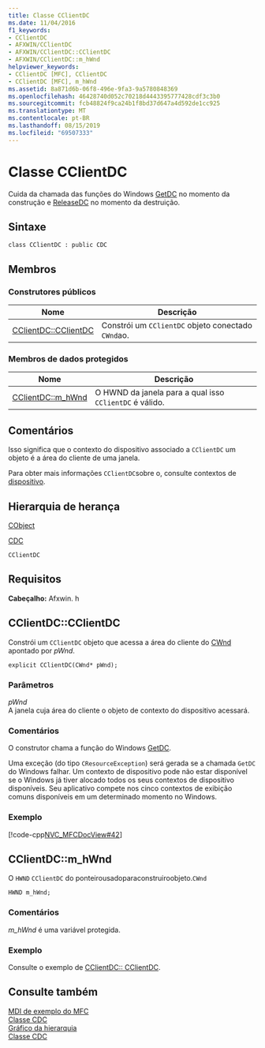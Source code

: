 ```yaml
---
title: Classe CClientDC
ms.date: 11/04/2016
f1_keywords:
- CClientDC
- AFXWIN/CClientDC
- AFXWIN/CClientDC::CClientDC
- AFXWIN/CClientDC::m_hWnd
helpviewer_keywords:
- CClientDC [MFC], CClientDC
- CClientDC [MFC], m_hWnd
ms.assetid: 8a871d6b-06f8-496e-9fa3-9a5780848369
ms.openlocfilehash: 46428740d052c70218d4443395777428cdf3c3b0
ms.sourcegitcommit: fcb48824f9ca24b1f8bd37d647a4d592de1cc925
ms.translationtype: MT
ms.contentlocale: pt-BR
ms.lasthandoff: 08/15/2019
ms.locfileid: "69507333"
---
```

# <a name="cclientdc-class"></a>Classe CClientDC

Cuida da chamada das funções do Windows [GetDC](/windows/win32/api/winuser/nf-winuser-getdc) no momento da construção e [ReleaseDC](/windows/win32/api/winuser/nf-winuser-releasedc) no momento da destruição.

## <a name="syntax"></a>Sintaxe

```
class CClientDC : public CDC
```

## <a name="members"></a>Membros

### <a name="public-constructors"></a>Construtores públicos

|Nome|Descrição|
|----------|-----------------|
|[CClientDC::CClientDC](#cclientdc)|Constrói um `CClientDC` objeto conectado `CWnd`ao.|

### <a name="protected-data-members"></a>Membros de dados protegidos

|Nome|Descrição|
|----------|-----------------|
|[CClientDC::m_hWnd](#m_hwnd)|O HWND da janela para a qual isso `CClientDC` é válido.|

## <a name="remarks"></a>Comentários

Isso significa que o contexto do dispositivo associado a `CClientDC` um objeto é a área do cliente de uma janela.

Para obter mais informações `CClientDC`sobre o, consulte contextos de [dispositivo](../../mfc/device-contexts.md).

## <a name="inheritance-hierarchy"></a>Hierarquia de herança

[CObject](../../mfc/reference/cobject-class.md)

[CDC](../../mfc/reference/cdc-class.md)

`CClientDC`

## <a name="requirements"></a>Requisitos

**Cabeçalho:** Afxwin. h

##  <a name="cclientdc"></a>  CClientDC::CClientDC

Constrói um `CClientDC` objeto que acessa a área do cliente do [CWnd](../../mfc/reference/cwnd-class.md) apontado por *pWnd*.

```
explicit CClientDC(CWnd* pWnd);
```

### <a name="parameters"></a>Parâmetros

*pWnd*<br/>
A janela cuja área do cliente o objeto de contexto do dispositivo acessará.

### <a name="remarks"></a>Comentários

O construtor chama a função do Windows [GetDC](/windows/win32/api/winuser/nf-winuser-getdc).

Uma exceção (do tipo `CResourceException`) será gerada se a chamada `GetDC` do Windows falhar. Um contexto de dispositivo pode não estar disponível se o Windows já tiver alocado todos os seus contextos de dispositivo disponíveis. Seu aplicativo compete nos cinco contextos de exibição comuns disponíveis em um determinado momento no Windows.

### <a name="example"></a>Exemplo

[!code-cpp[NVC_MFCDocView#42](../../mfc/codesnippet/cpp/cclientdc-class_1.cpp)]

##  <a name="m_hwnd"></a>  CClientDC::m_hWnd

O `HWND` `CClientDC` do ponteirousadoparaconstruiroobjeto.`CWnd`

```
HWND m_hWnd;
```

### <a name="remarks"></a>Comentários

*m_hWnd* é uma variável protegida.

### <a name="example"></a>Exemplo

  Consulte o exemplo de [CClientDC:: CClientDC](#cclientdc).

## <a name="see-also"></a>Consulte também

[MDI de exemplo do MFC](../../overview/visual-cpp-samples.md)<br/>
[Classe CDC](../../mfc/reference/cdc-class.md)<br/>
[Gráfico da hierarquia](../../mfc/hierarchy-chart.md)<br/>
[Classe CDC](../../mfc/reference/cdc-class.md)
